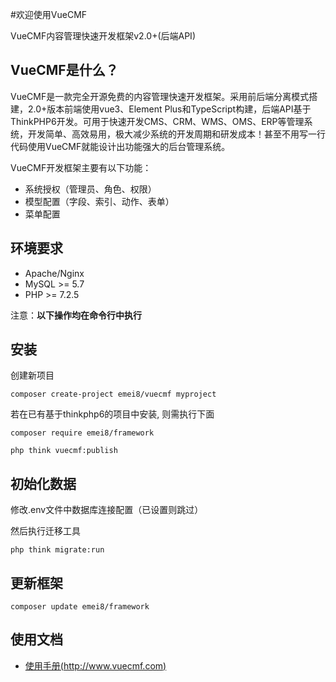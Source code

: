 #欢迎使用VueCMF

VueCMF内容管理快速开发框架v2.0+(后端API)


## VueCMF是什么？
VueCMF是一款完全开源免费的内容管理快速开发框架。采用前后端分离模式搭建，2.0+版本前端使用vue3、Element Plus和TypeScript构建，后端API基于ThinkPHP6开发。可用于快速开发CMS、CRM、WMS、OMS、ERP等管理系统，开发简单、高效易用，极大减少系统的开发周期和研发成本！甚至不用写一行代码使用VueCMF就能设计出功能强大的后台管理系统。

VueCMF开发框架主要有以下功能：

 + 系统授权（管理员、角色、权限）
 + 模型配置（字段、索引、动作、表单）
 + 菜单配置


## 环境要求
* Apache/Nginx
* MySQL >= 5.7
* PHP >= 7.2.5


注意：**以下操作均在命令行中执行**

## 安装

创建新项目

~~~
composer create-project emei8/vuecmf myproject
~~~

若在已有基于thinkphp6的项目中安装, 则需执行下面
~~~
composer require emei8/framework

php think vuecmf:publish
~~~

## 初始化数据

修改.env文件中数据库连接配置（已设置则跳过）

然后执行迁移工具

```
php think migrate:run
```

## 更新框架
~~~
composer update emei8/framework
~~~


## 使用文档

+ [使用手册(http://www.vuecmf.com)](http://www.vuecmf.com/) 

